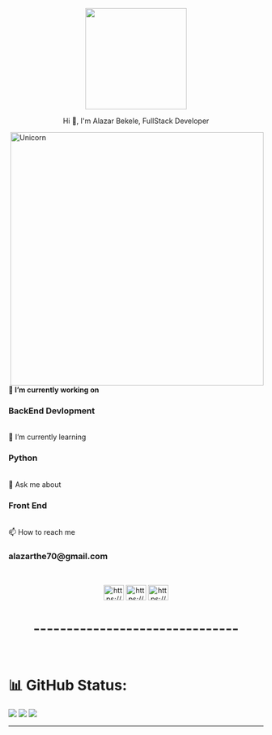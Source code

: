 <p align="center"><img src="https://github.com/thompsonemerson/thompsonemerson/raw/master/cover-thompson.png" height="200"></p>
<p align="center">Hi 👋, I'm Alazar Bekele, FullStack Developer</p>
<img align="right" width="500px" alt="Unicorn" src="https://media1.tenor.com/m/2nKSTDDekOgAAAAC/coding-kira.gif">

<h4>
 🔭 I’m currently working on <h3>BackEnd Devlopment</h3>
 <br>
 🌱 I’m currently learning <h3>Python</h3>
 <br>
 💬 Ask me about <h3>Front End</h3>
 <br>
 📫 How to reach me <h3>alazarthe70@gmail.com</h3>
</h4>

<br>

  <p align="center">
      <a href="https://linkedin.com/in/https://www.linkedin.com/in/alazar-bekele-8aa7992b6/" target="blank"><img align="center" src="https://raw.githubusercontent.com/rahuldkjain/github-profile-readme-generator/master/src/images/icons/Social/linked-in-alt.svg" alt="https://www.linkedin.com/in/alazar-bekele-8aa7992b6/" height="30" width="40" /></a>
      <a href="https://fb.com/https://www.facebook.com/profile.php?id=61560886209060" target="blank"><img align="center" src="https://raw.githubusercontent.com/rahuldkjain/github-profile-readme-generator/master/src/images/icons/Social/facebook.svg" alt="https://www.facebook.com/profile.php?id=61560886209060" height="30" width="40" /></a>
      <a href="https://instagram.com/https://www.linkedin.com/in/alazar-bekele-8aa7992b6/" target="blank"><img align="center" src="https://raw.githubusercontent.com/rahuldkjain/github-profile-readme-generator/master/src/images/icons/Social/instagram.svg" alt="https://www.linkedin.com/in/alazar-bekele-8aa7992b6/" height="30" width="40" /></a>
      </p>


<h1 align="center">-------------------------------</h1>
<br>

# 📊 GitHub Status:

![](https://github-readme-stats.vercel.app/api?username=AlazarBekele&theme=dark&hide_border=false&include_all_commits=false&count_private=false)
![](https://github-readme-streak-stats.herokuapp.com/?user=AlazarBekele&theme=dark&hide_border=false)
![](https://github-readme-stats.vercel.app/api/top-langs/?username=AlazarBekele&theme=dark&hide_border=false&include_all_commits=false&count_private=false&layout=compact)

---

<!-- Proudly created with GPRM ( https://gprm.itsvg.in ) -->




 
